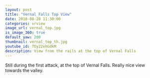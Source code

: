 ```yaml
---
layout: post
title: "Vernal Falls Top View"
date: 2018-08-28 11:30:00
categories: vrview
image_url: vernal_top.jpg
is_image_360: true
default_yaw: 200
thumbnail: vernal_top_th.jpg
youtube_id: 7Oy22ehGdkM
description: View from the rails at the top of Vernal Falls
---
```

Still during the first attack, at the top of Vernal Falls. Really nice view towards the valley.
